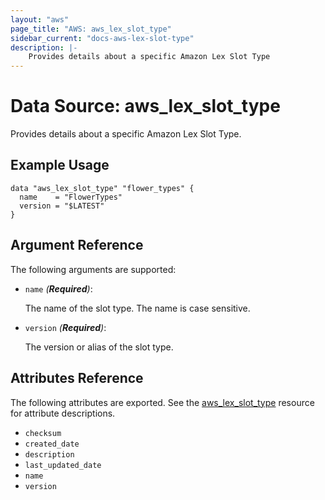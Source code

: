 ```yaml
---
layout: "aws"
page_title: "AWS: aws_lex_slot_type"
sidebar_current: "docs-aws-lex-slot-type"
description: |-
    Provides details about a specific Amazon Lex Slot Type
---
```


# Data Source: aws_lex_slot_type

Provides details about a specific Amazon Lex Slot Type.

## Example Usage

```hcl
data "aws_lex_slot_type" "flower_types" {
  name    = "FlowerTypes"
  version = "$LATEST"
}
```

## Argument Reference

The following arguments are supported:

* `name` _(**Required**)_:

    The name of the slot type. The name is case sensitive.

* `version` _(**Required**)_:

    The version or alias of the slot type.

## Attributes Reference

The following attributes are exported. See the [aws_lex_slot_type](/docs/providers/aws/r/lex_slot_type.html)
resource for attribute descriptions.

* `checksum`
* `created_date`
* `description`
* `last_updated_date`
* `name`
* `version`

